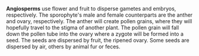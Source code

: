**Angiosperms** use flower and fruit to disperse gametes and embryos, respectively. The sporophyte's male and female counterparts are the anther and ovary, respectively. The anther will create pollen grains, where they will hopefully travel to the stigma of another plant. The pollen grain will fall down the pollen tube into the ovary where a zygote will be formed into a seed. The seeds are dispersed by fruit, the ripened ovary. Some seeds are dispersed by air, others by animal fur or feces.